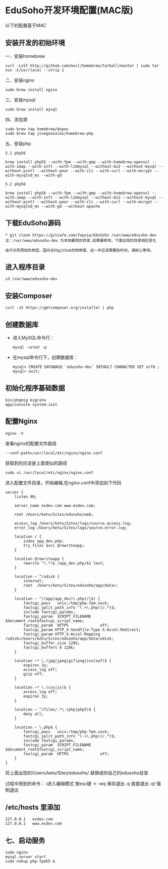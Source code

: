 # EduSoho开发环境配置(MAC版)

以下的配置基于MAC

## 安装开发的初始环境

一、安装homebrew 

    curl -LsSf http://github.com/mxcl/homebrew/tarball/master | sudo tar xvz -C/usr/local --strip 1

二、安装nginx 

    sudo brew install nginx

三、安装mysql

    sudo brew install mysql 

四、添加源 

    sudo brew tap homebrew/dupes 
    sudo brew tap josegonzalez/homebrew-php 

五、安装php 

    5.1 php56

    brew install php55 --with-fpm --with-gmp --with-homebrew-openssl --with-imap --with-intl --with-libmysql --without-bz2 --without-mysql --without-pcntl --without-pear --with-cli --with-curl --with-mcrypt --with-mysqlnd_ms --with-gd

    5.2 php56

    brew install php56 --with-fpm --with-gmp --with-homebrew-openssl --with-imap --with-intl --with-libmysql --without-bz2 --without-mysql --without-pcntl --without-pear --with-cli --with-curl --with-mcrypt --with-mysqlnd_ms --with-gd --without-apache 

## 下载EduSoho源码

    * git clone https://gitcafe.com/Topxia/EduSoho /var/www/edusoho-dev
    注：/var/www/edusoho-dev 为本地要放的目录,如果要修改，下面出现的目录相应变化

    由于众所周知的原因，国内访问github的网络慢，这一步应该需要些时间，请耐心等待。

## 进入程序目录

    cd /var/www/edusoho-dev

## 安装Composer

    curl -sS https://getcomposer.org/installer | php

## 创建数据库

  * 进入MySQL命令行：

        mysql -uroot -p

  * 在mysql命令行下，创建数据库：

        mysql> CREATE DATABASE `edusoho-dev` DEFAULT CHARACTER SET utf8 ; 
        mysql> exit;


## 初始化程序基础数据

    bin/phpmig migrate
    app/console system:init


## 配置Nginx

    nginx -V 

查看nginx的配置文件路径

    --conf-path=/usr/local/etc/nginx/nginx.conf

获取到的应该是上面类似的路径

    sudo vi /usr/local/etc/nginx/nginx.conf

进入配置文件目录，开始编辑,在nginx.conf中添加如下代码

    server {
        listen 80;

        server_name esdev.com www.esdev.com;

        root /Users/ketu/Sites/edusoho/web;

        access_log /Users/ketu/Sites/logs/source.access.log;
        error_log /Users/ketu/Sites/logs/source.error.log;

        location / {
            index app_dev.php;
            try_files $uri @rewriteapp;
        }

        location @rewriteapp {
            rewrite ^(.*)$ /app_dev.php/$1 last;
        }

        location ~ ^/udisk {
            internal;
            root  /Users/ketu/Sites/edusoho/app/data/;
        }

        location ~ ^/(app|app_dev)\.php(/|$) {
            fastcgi_pass   unix:/tmp/php-fpm.sock;
            fastcgi_split_path_info ^(.+\.php)(/.*)$;
            include fastcgi_params;
            fastcgi_param  SCRIPT_FILENAME    $document_root$fastcgi_script_name;
            fastcgi_param  HTTPS              off;
            fastcgi_param HTTP_X-Sendfile-Type X-Accel-Redirect;
            fastcgi_param HTTP_X-Accel-Mapping /udisk=/Users/ketu/Sites/edusoho/app/data/udisk;
            fastcgi_buffer_size 128k;
            fastcgi_buffers 8 128k;
        }

        location ~* \.(jpg|jpeg|gif|png|ico|swf)$ {
            expires 3y;
            access_log off;
            gzip off;
        }

        location ~* \.(css|js)$ {
            access_log off;
            expires 3y;
        }

        location ~ ^/files/.*\.(php|php5)$ {
            deny all;
        }

        location ~ \.php$ {
            fastcgi_pass   unix:/tmp/php-fpm.sock;
            fastcgi_split_path_info ^(.+\.php)(/.*)$;
            include fastcgi_params;
            fastcgi_param  SCRIPT_FILENAME    $document_root$fastcgi_script_name;
            fastcgi_param  HTTPS              off;
        }
    }

将上面出现的/Users/ketu/Sites/edusoho/ 替换成你自己的edusoho目录

过程中用到的命令： i进入编辑模式  按esc键 ＋ :wq 保存退出 :q 直接退出 :q! 强制退出 

##  /etc/hosts 里添加 

    127.0.0.1   esdev.com
    127.0.0.1   www.esdev.com


## 七、启动服务

    sudo nginx 
    mysql.server start
    sudo nohup php-fpm55 &

